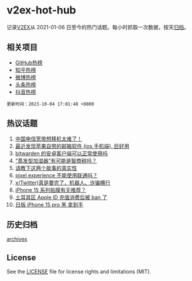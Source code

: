 # v2ex-hot-hub

 记录[V2EX](https://www.v2ex.com/)从 2021-01-06 日至今的热门话题。每小时抓取一次数据，按天[归档](archives)。
 
 ## 相关项目

- [GitHub热榜](https://github.com/it985/github-hot-hub)
- [知乎热榜](https://github.com/it985/zhihu-hot-hub)
- [微博热榜](https://github.com/it985/weibo-hot-hub)
- [头条热榜](https://github.com/it985/toutiao-hot-hub)
- [抖音热榜](https://github.com/it985/douyin-hot-hub)


 `更新时间：2023-10-04 17:01:48 +0800`

## 热议话题

1. [中国电信宽带想移机太难了！](https://www.v2ex.com/t/978753)
1. [最近发现苹果自带的邮箱软件 (ios 手机端), 巨好用](https://www.v2ex.com/t/978752)
1. [bitwarden 的安卓客户端可以正常使用吗](https://www.v2ex.com/t/978764)
1. [“蒸发型加湿器”有可能是智商税吗？](https://www.v2ex.com/t/978788)
1. [请教下这两个故事的真实性](https://www.v2ex.com/t/978743)
1. [pixel experience 不能使用联通吗？](https://www.v2ex.com/t/978748)
1. [x(Twitter)真是要完了，机器人、诈骗横行](https://www.v2ex.com/t/978821)
1. [iPhone 15 系列贴膜有无推荐？](https://www.v2ex.com/t/978877)
1. [土耳其区 Apple ID 充值消费后被 ban 了](https://www.v2ex.com/t/978834)
1. [日版 iPhone 15 pro 黑 拿到手](https://www.v2ex.com/t/978819)

## 历史归档

[archives](archives)

## License

See the [LICENSE](LICENSE) file for license rights and limitations (MIT).
